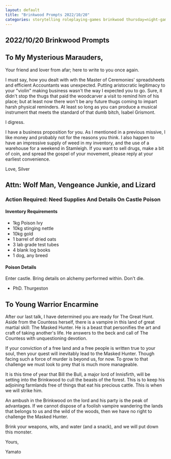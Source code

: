 ```yaml
---
layout: default
title: "Brinkwood Prompts 2022/10/20"
categories: storytelling roleplaying-games brinkwood thursday=night-game
---
```


## 2022/10/20 Brinkwood Prompts

## To My Mysterious Marauders,

Your friend and lover from afar; here to write to you once again.

I must say, how you dealt with wth the Master of Ceremonies' spreadsheets and efficient Accountants was unexpected. Putting aristocratic legitimacy to your "violin" making business wasn't the way I expected you to go. Sure, it didn't stop the thugs that paid the woodcarver a visit to remind him of his place; but at least now there won't be any future thugs coming to impart harsh physical reminders. At least so long as you can produce a musical instrument that meets the standard of that dumb bitch, Isabel Grismont.

I digress.

I have a business proposition for you. As I mentioned in a previous missive, I like money and probably not for the reasons you think. I also happen to have an impressive supply of weed in my inventory, and the use of a warehouse for a weekend in Stamleigh. If you want to sell drugs, make a bit of coin, and spread the gospel of your movement, please reply at your earliest convenience.

Love,
Silver

## Attn: Wolf Man, Vengeance Junkie, and Lizard
### Action Required: Need Supplies And Details On Castle Poison

#### Inventory Requirements
- 1kg Poison Ivy
- 10kg stinging nettle
- 10kg gold
- 1 barrel of dried oats
- 3 lab grade test tubes
- 4 blank log books
- 1 dog, any breed

#### Poison Details

Enter castle. Bring details on alchemy performed within. Don't die.

- PhD. Thurgeston

## To Young Warrior Encarmine

After our last talk, I have determined you are ready for The Great Hunt. Aside from the Countess herself, there is a vampire in this land of great martial skill: The Masked Hunter. He is a beast that personifies the art and craft of taking another's life. He answers to the beck and call of The Countess with unquestioning devotion.

If your conviction of a free land and a free people is written true to your soul, then your quest will inevitably lead to the Masked Hunter. Though facing such a force of murder is beyond us, for now. To grow to that challenge we must look to prey that is much more manageable.

It is this time of year that Bill the Bull, a major lord of Innisfirth, will be setting into the Brinkwood to cull the beasts of the forest. This is to keep his adjoining farmlands free of things that eat his precious cattle. This is when we will strike him.

An ambush in the Brinkwood on the lord and his party is the peak of advantages. If we cannot dispose of a foolish vampire wandering the lands that belongs to us and the wild of the woods, then we have no right to challenge the Masked Hunter.

Brink your weapons, wits, and water (and a snack), and we will put down this monster.

Yours,

Yamato

